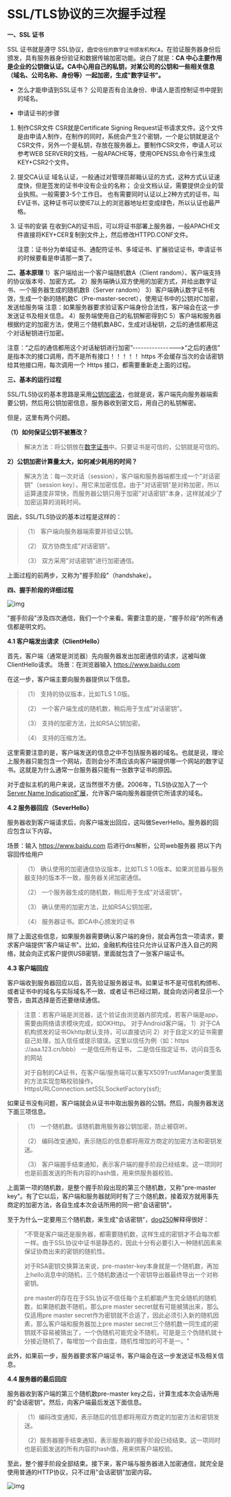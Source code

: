 # SSL/TLS协议的三次握手过程

**一、SSL 证书**

SSL 证书就是遵守 SSL协议，由`受信任的数字证书颁发机构CA`，在验证服务器身份后颁发，具有服务器身份验证和数据传输加密功能。说白了就是：**CA 中心主要作用是企业的公钥做认证。CA中心用自己的私钥，对某公司的公钥和一些相关信息（域名、公司名称、身份等）一起加密，生成"数字证书"。**

- 怎么才能申请到SSL证书？
  公司是否有合法身份、申请人是否控制证书​​中提到的域名。
  
- 申请证书的步骤

1. 制作CSR文件
   CSR就是Certificate Signing Request证书请求文件。这个文件是由申请人制作，在制作的同时，系统会产生2个密钥，一个是公钥就是这个CSR文件，另外一个是私钥，存放在服务器上。要制作CSR文件，申请人可以参考WEB SERVER的文档，一般APACHE等，使用OPENSSL命令行来生成KEY+CSR2个文件。
   
2. 提交CA认证
   域名认证，一般通过对管理员邮箱认证的方式，这种方式认证速度快，但是签发的证书中没有企业的名称；
   企业文档认证，需要提供企业的营业执照。一般需要3-5个工作日。 也有需要同时认证以上2种方式的证书，叫EV证书，这种证书可以使IE7以上的浏览器地址栏变成绿色，所以认证也最严格。
   
3. 证书的安装
   在收到CA的证书后，可以将证书部署上服务器，一般APACHE文件直接将KEY+CER复制到文件上，然后修改HTTPD.CONF文件。

   注意：证书分为单域证书、通配符证书、多域证书、扩展验证证书，申请证书的时候要看是申请那一类了。

**二、基本原理**
1）客户端给出一个客户端随机数A（Client random）、客户端支持的协议版本号、加密方式。
2）服务端确认双方使用的加密方式，并给出数字证书、一个服务器生成的随机数B（Server random）
3）客户端确认数字证书有效，生成一个新的随机数C（Pre-master-secret），使用证书中的公钥对C加密，发送给服务端
  注意：如果服务器要求验证客户端身份合法性，客户端会在这一步发送证书及相关信息。
4）服务端使用自己的私钥解密得到C
5）客户端和服务器根据约定的加密方法，使用三个随机数ABC，生成对话秘钥，之后的通信都用这个对话秘钥进行加密。

注意：“之后的通信都用这个对话秘钥进行加密”---------------->“之后的通信” 是指本次的接口调用，而不是所有接口！！！！！
     https 不会缓存当次的会话密钥给其他接口用，每次调用一个 Https 接口，都需要重新走上面的过程。

**三、基本的运行过程**

SSL/TLS协议的基本思路是采用[公钥加密法](http://en.wikipedia.org/wiki/Public-key_cryptography)，也就是说，客户端先向服务器端索要公钥，然后用公钥加密信息，服务器收到密文后，用自己的私钥解密。

但是，这里有两个问题。

**（1）如何保证公钥不被篡改？**

> 解决方法：将公钥放在[数字证书](http://en.wikipedia.org/wiki/Digital_certificate)中。只要证书是可信的，公钥就是可信的。

**2）公钥加密计算量太大，如何减少耗用的时间？**

> 解决方法：每一次对话（session），客户端和服务器端都生成一个"对话密钥"（session key），用它来加密信息。由于"对话密钥"是对称加密，所以运算速度非常快，而服务器公钥只用于加密"对话密钥"本身，这样就减少了加密运算的消耗时间。

因此，SSL/TLS协议的基本过程是这样的：

> （1） 客户端向服务器端索要并验证公钥。
>
> （2） 双方协商生成"对话密钥"。
>
> （3） 双方采用"对话密钥"进行加密通信。

上面过程的前两步，又称为"握手阶段"（handshake）。

**四、握手阶段的详细过程**

![img](https://img-blog.csdnimg.cn/2019080515574829.png?x-oss-process=image/watermark,type_ZmFuZ3poZW5naGVpdGk,shadow_10,text_aHR0cHM6Ly9ibG9nLmNzZG4ubmV0L0xWWElBTkdBTg==,size_16,color_FFFFFF,t_70)

"握手阶段"涉及四次通信，我们一个个来看。需要注意的是，"握手阶段"的所有通信都是明文的。

**4.1 客户端发出请求（ClientHello）**

首先，客户端（通常是浏览器）先向服务器发出加密通信的请求，这被叫做ClientHello请求。
场景：在浏览器输入 https://www.baidu.com

在这一步，客户端主要向服务器提供以下信息。

> （1） 支持的协议版本，比如TLS 1.0版。
>
> （2） 一个客户端生成的随机数，稍后用于生成"对话密钥"。
>
> （3） 支持的加密方法，比如RSA公钥加密。
>
> （4） 支持的压缩方法。

这里需要注意的是，客户端发送的信息之中不包括服务器的域名。也就是说，理论上服务器只能包含一个网站，否则会分不清应该向客户端提供哪一个网站的数字证书。这就是为什么通常一台服务器只能有一张数字证书的原因。

对于虚拟主机的用户来说，这当然很不方便。2006年，TLS协议加入了一个[Server Name Indication扩展](http://tools.ietf.org/html/rfc4366)，允许客户端向服务器提供它所请求的域名。

**4.2 服务器回应（SeverHello）**

服务器收到客户端请求后，向客户端发出回应，这叫做SeverHello。服务器的回应包含以下内容。

场景：输入 https://www.baidu.com 后进行dns解析，公司web服务器 把以下内容回传给用户

> （1） 确认使用的加密通信协议版本，比如TLS 1.0版本。如果浏览器与服务器支持的版本不一致，服务器关闭加密通信。
>
> （2） 一个服务器生成的随机数，稍后用于生成"对话密钥"。
>
> （3） 确认使用的加密方法，比如RSA公钥加密。
>
> （4） 服务器证书。即CA中心颁发的证书

除了上面这些信息，如果服务器需要确认客户端的身份，就会再包含一项请求，要求客户端提供"客户端证书"。比如，金融机构往往只允许认证客户连入自己的网络，就会向正式客户提供USB密钥，里面就包含了一张客户端证书。

**4.3 客户端回应**

客户端收到服务器回应以后，首先验证服务器证书。如果证书不是可信机构颁布、或者证书中的域名与实际域名不一致、或者证书已经过期，就会向访问者显示一个警告，由其选择是否还要继续通信。

> 注意：若客户端是浏览器，这个验证由浏览器内部完成，若客户端是app，需要由网络请求模块完成，如OKHttp。
> 对于Android客户端，
>              1）对于CA机构颁发的证书Okhttp默认支持，可以直接访问
>              2）对于自定义的证书需要自己处理，加入信任或提示错误。这里以信任为例（如：https ://aaa.123.cn/bbb）
>                一是信任所有证书，
>                二是信任指定证书，访问自签名的网站
>
> ​          对于自制的CA证书，在客户端/服务端可以重写X509TrustManager类里面的方法实现忽略校验操作。          HttpsURLConnection.setSSLSocketFactory(ssf);

如果证书没有问题，客户端就会从证书中取出服务器的公钥。然后，向服务器发送下面三项信息。

> （1） 一个随机数。该随机数用服务器公钥加密，防止被窃听。
>
> （2） 编码改变通知，表示随后的信息都将用双方商定的加密方法和密钥发送。
>
> （3） 客户端握手结束通知，表示客户端的握手阶段已经结束。这一项同时也是前面发送的所有内容的hash值，用来供服务器校验。

上面第一项的随机数，是整个握手阶段出现的第三个随机数，又称"pre-master key"。有了它以后，客户端和服务器就同时有了三个随机数，接着双方就用事先商定的加密方法，各自生成本次会话所用的同一把"会话密钥"。

至于为什么一定要用三个随机数，来生成"会话密钥"，[dog250](http://blog.csdn.net/dog250/article/details/5717162)解释得很好：

> "不管是客户端还是服务器，都需要随机数，这样生成的密钥才不会每次都一样。由于SSL协议中证书是静态的，因此十分有必要引入一种随机因素来保证协商出来的密钥的随机性。
>
> 对于RSA密钥交换算法来说，pre-master-key本身就是一个随机数，再加上hello消息中的随机，三个随机数通过一个密钥导出器最终导出一个对称密钥。
>
> pre master的存在在于SSL协议不信任每个主机都能产生完全随机的随机数，如果随机数不随机，那么pre master secret就有可能被猜出来，那么仅适用pre master secret作为密钥就不合适了，因此必须引入新的随机因素，那么客户端和服务器加上pre master secret三个随机数一同生成的密钥就不容易被猜出了，一个伪随机可能完全不随机，可是是三个伪随机就十分接近随机了，每增加一个自由度，随机性增加的可不是一。"

此外，如果前一步，服务器要求客户端证书，客户端会在这一步发送证书及相关信息。

**4.4 服务器的最后回应**

服务器收到客户端的第三个随机数pre-master key之后，计算生成本次会话所用的"会话密钥"。然后，向客户端最后发送下面信息。

> （1）编码改变通知，表示随后的信息都将用双方商定的加密方法和密钥发送。
>
> （2）服务器握手结束通知，表示服务器的握手阶段已经结束。这一项同时也是前面发送的所有内容的hash值，用来供客户端校验。

至此，整个握手阶段全部结束。接下来，客户端与服务器进入加密通信，就完全是使用普通的HTTP协议，只不过用"会话密钥"加密内容。

![img](https://img-blog.csdnimg.cn/20190805155820820.gif)

